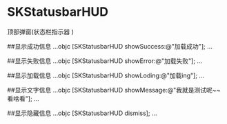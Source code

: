 # SKStatusbarHUD
顶部弹窗(状态栏指示器 )

##显示成功信息
...objc
[SKStatusbarHUD showSuccess:@"加载成功"];
...

##显示失败信息
...objc
[SKStatusbarHUD showError:@"加载失败"];
...

##显示加载信息
...objc
[SKStatusbarHUD showLoding:@"加载ing"];
...

##显示文字信息
...objc
[SKStatusbarHUD showMessage:@"我就是测试呢~~看啥看"];
...

##显示隐藏信息
...objc
[SKStatusbarHUD dismiss];
...
